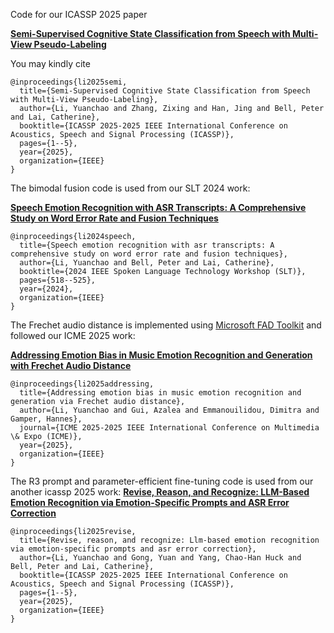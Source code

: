 Code for our ICASSP 2025 paper

[**Semi-Supervised Cognitive State Classification from Speech with Multi-View Pseudo-Labeling**](https://arxiv.org/abs/2409.16937)


You may kindly cite

```
@inproceedings{li2025semi,
  title={Semi-Supervised Cognitive State Classification from Speech with Multi-View Pseudo-Labeling},
  author={Li, Yuanchao and Zhang, Zixing and Han, Jing and Bell, Peter and Lai, Catherine},
  booktitle={ICASSP 2025-2025 IEEE International Conference on Acoustics, Speech and Signal Processing (ICASSP)},
  pages={1--5},
  year={2025},
  organization={IEEE}
}
```


The bimodal fusion code is used from our SLT 2024 work:

[**Speech Emotion Recognition with ASR Transcripts: A Comprehensive Study on Word Error Rate and Fusion Techniques**](https://github.com/yc-li20/SER-on-WER-and-Fusion)

```
@inproceedings{li2024speech,
  title={Speech emotion recognition with asr transcripts: A comprehensive study on word error rate and fusion techniques},
  author={Li, Yuanchao and Bell, Peter and Lai, Catherine},
  booktitle={2024 IEEE Spoken Language Technology Workshop (SLT)},
  pages={518--525},
  year={2024},
  organization={IEEE}
}
```

The Frechet audio distance is implemented using [Microsoft FAD Toolkit](https://github.com/microsoft/fadtk) and followed our ICME 2025 work:

[**Addressing Emotion Bias in Music Emotion Recognition and Generation with Frechet Audio Distance**](https://arxiv.org/abs/2409.15545)

```
@inproceedings{li2025addressing,
  title={Addressing emotion bias in music emotion recognition and generation via Frechet audio distance},
  author={Li, Yuanchao and Gui, Azalea and Emmanouilidou, Dimitra and Gamper, Hannes},
  journal={ICME 2025-2025 IEEE International Conference on Multimedia \& Expo (ICME)},
  year={2025},
  organization={IEEE}
}
```

The R3 prompt and parameter-efficient fine-tuning code is used from our another icassp 2025 work:
[**Revise, Reason, and Recognize: LLM-Based Emotion Recognition via Emotion-Specific Prompts and ASR Error Correction**](https://github.com/yc-li20/Emotion-Prompt)

```
@inproceedings{li2025revise,
  title={Revise, reason, and recognize: Llm-based emotion recognition via emotion-specific prompts and asr error correction},
  author={Li, Yuanchao and Gong, Yuan and Yang, Chao-Han Huck and Bell, Peter and Lai, Catherine},
  booktitle={ICASSP 2025-2025 IEEE International Conference on Acoustics, Speech and Signal Processing (ICASSP)},
  pages={1--5},
  year={2025},
  organization={IEEE}
}
```
